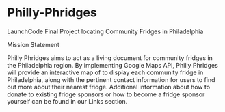 # Philly-Phridges
LaunchCode Final Project locating Community Fridges in Philadelphia

Mission Statement

Philly Phridges aims to act as a living document for community fridges in the Philadelphia region. By implementing Google Maps API, Philly Phridges will provide an interactive map of to display each community fridge in Philadelphia, along with the pertinent contact information for users to find out more about their nearest fridge. Additional information about how to donate to existing fridge sponsors or how to become a fridge sponsor yourself can be found in our Links section. 